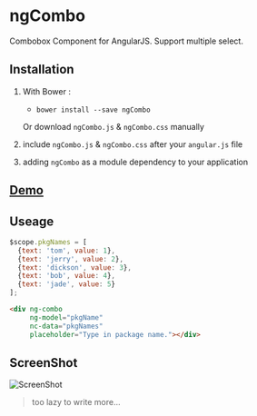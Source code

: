 # ngCombo
Combobox Component for AngularJS.
Support multiple select.

## Installation
1. With Bower :
   - `bower install --save ngCombo`

   Or download `ngCombo.js` & `ngCombo.css` manually

2. include `ngCombo.js` & `ngCombo.css` after your `angular.js` file

3. adding `ngCombo` as a module dependency to your application

## [Demo](http://tommyfok.github.io/ngCombo/demo.html)

## Useage
```javascript
$scope.pkgNames = [
  {text: 'tom', value: 1},
  {text: 'jerry', value: 2},
  {text: 'dickson', value: 3},
  {text: 'bob', value: 4},
  {text: 'jade', value: 5}
];
```
```html
<div ng-combo
     ng-model="pkgName"
     nc-data="pkgNames"
     placeholder="Type in package name."></div>
```
## ScreenShot
![ScreenShot](http://tommyfok.github.io/ngCombo/screenshot.jpg)
> too lazy to write more...
